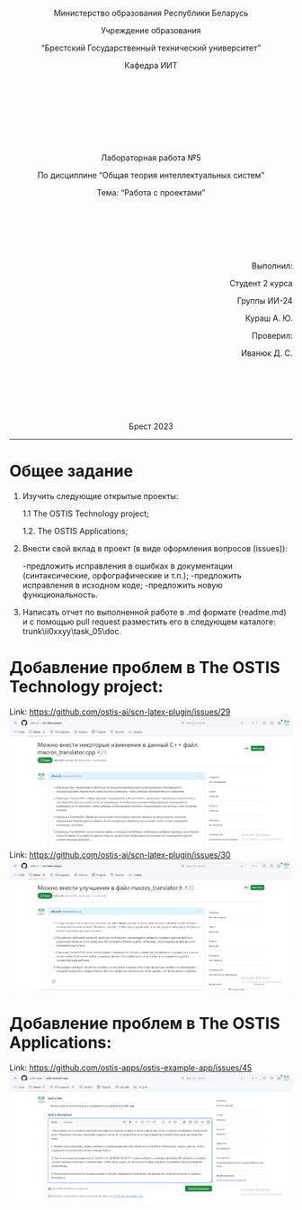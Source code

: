 <p align="center"> Министерство образования Республики Беларусь</p>
<p align="center">Учреждение образования</p>
<p align="center">“Брестский Государственный технический университет”</p>
<p align="center">Кафедра ИИТ</p>
<br><br><br><br><br><br><br>
<p align="center">Лабораторная работа №5</p>
<p align="center">По дисциплине “Общая теория интеллектуальных систем”</p>
<p align="center">Тема: “Работа с проектами”</p>
<br><br><br><br><br>
<p align="right">Выполнил:</p>
<p align="right">Студент 2 курса</p>
<p align="right">Группы ИИ-24</p>
<p align="right">Кураш А. Ю.</p>
<p align="right">Проверил:</p>
<p align="right">Иванюк Д. С.</p>
<br><br><br><br><br>
<p align="center">Брест 2023</p>

---

# Общее задание 

1. Изучить следующие открытые проекты:

    1.1 The OSTIS Technology project;

    1.2. The OSTIS Applications;

2. Внести свой вклад в проект (в виде оформления вопросов (issues)):

    -предложить исправления в ошибках в документации (синтаксические, орфографические и т.п.);
    -предложить исправления в исходном коде;
    -предложить новую функциональность.

3.  Написать отчет по выполненной работе в .md формате (readme.md) и с помощью pull request разместить его в следующем каталоге: trunk\ii0xxyy\task_05\doc.

# Добавление проблем в The OSTIS Technology project:
Link: https://github.com/ostis-ai/scn-latex-plugin/issues/29
![](img_1.png)
Link: https://github.com/ostis-ai/scn-latex-plugin/issues/30
![](img_2.png)
# Добавление проблем в The OSTIS Applications:
Link: https://github.com/ostis-apps/ostis-example-app/issues/45
![](img_3.png)
